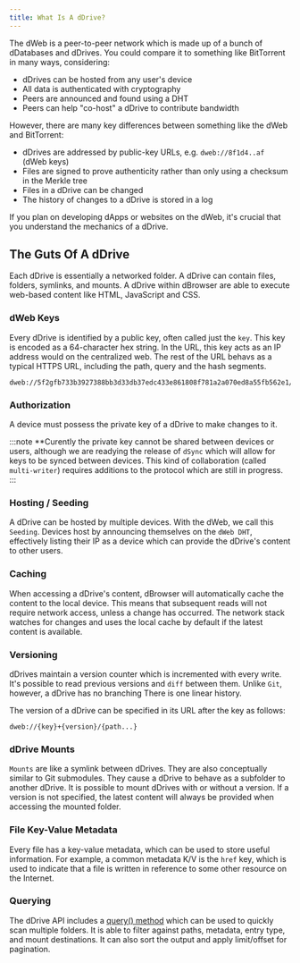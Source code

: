 ```yaml
---
title: What Is A dDrive?
---
```


The dWeb is a peer-to-peer network which is made up of a bunch of dDatabases and dDrives. You could compare it to something like BitTorrent in many ways, considering:

* dDrives can be hosted from any user's device
* All data is authenticated with cryptography
* Peers are announced and found using a DHT
* Peers can help "co-host" a dDrive to contribute bandwidth

However, there are many key differences between something like the dWeb and BitTorrent:

* dDrives are addressed by public-key URLs, e.g. `dweb://8f1d4..af` (dWeb keys)
* Files are signed to prove authenticity rather than only using a checksum in the Merkle tree
* Files in a dDrive can be changed
* The history of changes to a dDrive is stored in a log

If you plan on developing dApps or websites on the dWeb, it's crucial that you understand the mechanics of a dDrive.

## The Guts Of A dDrive
Each dDrive is essentially a networked folder. A dDrive can contain files, folders, symlinks, and mounts.  A dDrive within dBrowser are able to execute web-based content like HTML, JavaScript and CSS.

### dWeb Keys
Every dDrive is identified by a public key, often called just the `key`. This key is encoded as a 64-character hex string.  In the URL, this key acts as an IP address would on the centralized web. The rest of the URL behavs as a typical HTTPS URL, including the path, query and the hash segments.

```text
dweb://5f2gfb733b3927388bb3d33db37edc433e861808f781a2a070ed8a55fb562e1/
```

### Authorization
A device must possess the private key of a dDrive to make changes to it.

:::note
**Curently the private key cannot be shared between devices or users, although we are readying the release of `dSync` which will allow for keys to be synced between devices. This kind of collaboration (called `multi-writer`) requires additions to the protocol which are still in progress.
:::

### Hosting / Seeding
A dDrive can be hosted by multiple devices. With the dWeb, we call this `Seeding`. Devices host by announcing themselves on the `dWeb DHT`, effectively listing their IP as a device which can provide the dDrive's content to other users.

### Caching
When accessing a dDrive's content, dBrowser will automatically cache the content to the local device. This means that subsequent reads will not require network access, unless a change has occurred. The network stack watches for changes and uses the local cache by default if the latest content is available.

### Versioning
dDrives maintain a version counter which is incremented with every write. It's possible to read previous versions and `diff` between them. Unlike `Git`, however, a dDrive has no branching There is one linear history.

The version of a dDrive can be specified in its URL after the key as follows:

```text
dweb://{key}+{version}/{path...}
```

### dDrive Mounts
`Mounts` are like a symlink between dDrives. They are also conceptually similar to Git submodules. They cause a dDrive to behave as a subfolder to another dDrive.  It is possible to mount dDrives with or without a version. If a version is not specified, the latest content will always be provided when accessing the mounted folder.

### File Key-Value Metadata
Every file has a key-value metadata, which can be used to store useful information. For example, a common metadata K/V is the `href` key, which is used to indicate that a file is written in reference to some other resource on the Internet. 

### Querying
The dDrive API includes a [query() method](apis/dbrowser.ddrive.md#dbrowserddrivequeryquery) which can be used to quickly scan multiple folders. It is able to filter against paths, metadata, entry type, and mount destinations. It can also sort the output and apply limit/offset for pagination.